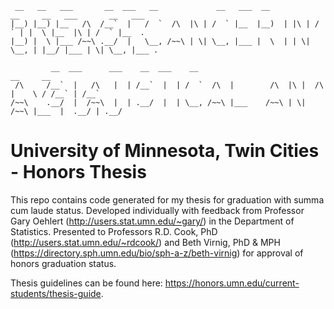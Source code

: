 ```  
 __   __   ___       __  ___   __             __   ___  __           __     __   ___       __   ___  
|__) |__) |__   /\  /__`  |   /  `  /\  |\ | /  ` |__  |__)  | |\ | /  ` | |  \ |__  |\ | /  ` |__  .
|__) |  \ |___ /~~\ .__/  |   \__, /~~\ | \| \__, |___ |  \  | | \| \__, | |__/ |___ | \| \__, |___ .
                                                                                                         
         __  ___      ___    __  ___    __                                        __     __              
 /\     /__`  |   /\   |  | /__`  |  | /  `  /\  |        /\  |\ |  /\  |    \ / /__` | /__`             
/~~\    .__/  |  /~~\  |  | .__/  |  | \__, /~~\ |___    /~~\ | \| /~~\ |___  |  .__/ | .__/ 

```  

# University of Minnesota, Twin Cities - Honors Thesis

This repo contains code generated for my thesis for graduation with summa cum laude status. Developed individually with feedback from Professor Gary Oehlert (http://users.stat.umn.edu/~gary/) in the Department of Statistics. Presented to Professors R.D. Cook, PhD (http://users.stat.umn.edu/~rdcook/) and Beth Virnig, PhD & MPH (https://directory.sph.umn.edu/bio/sph-a-z/beth-virnig) for approval of honors graduation status.

Thesis guidelines can be found here: https://honors.umn.edu/current-students/thesis-guide.
